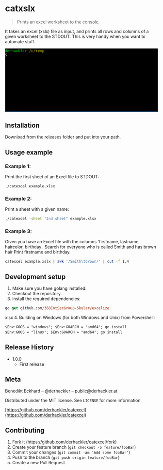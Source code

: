 # catxslx
> Prints an excel worksheet to the console.

It takes an excel (xslx) file as input, and prints all rows and columns
of a given worksheet to the STDOUT. This is very handy when you want
to automate stuff.

![Example](demo.gif "Example")

## Installation

Download from the releases folder and put into your path.

## Usage example

### Example 1: 
Print the first sheet of an Excel file to STDOUT:

```sh
./catexcel example.xlsx
```

### Example 2:
Print a sheet with a given name:

```sh
./catexcel -sheet "2nd sheet" example.xlsx
```

### Example 3: 
Given you have an Excel file with the columns 'firstname, lastname, haircolor, birthday'.
Search for everyone who is called Smith and has brown hair
Print firstname and birthday.

```sh
catexcel example.xslx | awk '/Smith\tbrown/' | cut -f 1,4
```

## Development setup
1. Make sure you have golang installed.
2. Checkout the repository.
3. Install the required dependencies:

```ps
go get github.com/360EntSecGroup-Skylar/excelize
```
xlsx
4. Building on Windows (for both Windows and Unix) from Powershell:

```ps
$Env:GOOS = "windows"; $Env:GOARCH = "amd64"; go install
$Env:GOOS = "linux"; $Env:GOARCH = "amd64"; go install
```

## Release History

* 1.0.0
    * First release

## Meta

Benedikt Eckhard – [@derhackler](https://twitter.com/derhackler) – public@derhackler.at

Distributed under the MIT license. See ``LICENSE`` for more information.

[https://github.com/derhackler/catexcel](https://github.com/derhackler/catexcel)

## Contributing

1. Fork it (<https://github.com/derhackler/catexcel/fork>)
2. Create your feature branch (`git checkout -b feature/fooBar`)
3. Commit your changes (`git commit -am 'Add some fooBar'`)
4. Push to the branch (`git push origin feature/fooBar`)
5. Create a new Pull Request
